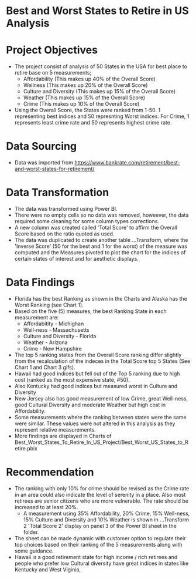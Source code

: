 # Best and Worst States to Retire in US Analysis

# Project Objectives
* The project consist of analysis of 50 States in the USA for best place to retire base on 5 measurements;
  * Affordability (This makes up 40% of the Overall Score)
  * Wellness (This makes up 20% of the Overall Score)
  * Culture and Diversity (This makes up 15% of the Overall Score)
  * Weather (This makes up 15% of the Overall Score)
  * Crime (This makes up 10% of the Overall Score)
* Using the Overall Score, the States were ranked from 1-50. 1 representing best indices and 50 represnting Worst indices. For Crime, 1 represents least crime rate and 50 represents highest crime rate.

# Data Sourcing
* Data was imported from  https://www.bankrate.com/retirement/best-and-worst-states-for-retirement/

# Data Transformation
* The data was transformed using Power BI.
* There were no empty cells so no data was removed, howeever, the data required some cleaning for some column types corrections.
* A new column was created called 'Total Score' to affirm the Overall Score based on the ratio quoted as used.
* The data was duplicated to create another table ...Transform, where the 'Inverse Score' (50 for the best and 1 for the worst) of the measure was computed and the Measures pivoted to plot the chart for the indices of certain states of interest and for aesthetic displays.

# Data Findings
* Florida has the best Ranking as shown in the Charts and Alaska has the Worst Ranking (see Chart 1).
* Based on the five (5) measures, the best Ranking State in each measurement are:
  * Affordabitity - Michighan
  * Well-ness - Massachusetts
  * Culture and Diversity - Florida
  * Weather - Arizona
  * Crime - New Hampshire
* The top 5 ranking states from the Overall Score ranking differ slightly from the recalculation of the indeces in the Total Score top 5 States (See Chart 1 and Chart 3 gifs).
* Hawaii had good indices but fell out of the Top 5 ranking due to high cost (ranked as the most expensive state, #50).
* Also Kentucky had good indices but measured worst in Culture and Diversity
* New Jersey also has good measurement of low Crime, great Well-ness, good Cultural Diversity and moderate Weather but high cost in Affordability.
* Some measurements where the ranking between states were the same were similar. These values were not altered in this analysis as they represent relative measurements.
* More findings are displayed in Charts of Best_Worst_States_To_Retire_In_US_Project/Best_Worst_US_States_to_Retire.pbix

# Recommendation
* The ranking with only 10% for crime should be revised as the Crime rate in an area could also indicate the level of serenity in a place. Also most retirees are senior citizens who are more vulnerable. The rate should be increased to at least 20%.
  * A measurement using 35% Affordability, 20% Crime, 15% Well-ness, 15% Culture and Diversity and 10% Weather is shown in ...Transform 2 'Total Score 2' display on panel 3 of the Power BI sheet in the folder.
* The sheet can be made dynamic with customer option to regulate their top choices based on their ranking of the 5 measurements along with some guidance. 
* Hawaii is a good retirement state for high income / rich retirees and people who prefer low Cultural diversity have great indices in states like Kentucky and West Viginia,
